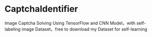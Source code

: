 # CaptchaIdentifier
Image Captcha Solving Using TensorFlow and CNN Model，with self-labeling image Dataset，free to download my Dataset for  self-learning
